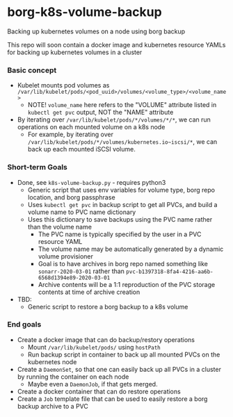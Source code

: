 # borg-k8s-volume-backup
Backing up kubernetes volumes on a node using borg backup

This repo will soon contain a docker image and kubernetes resource YAMLs for backing up kubernetes volumes in a cluster

### Basic concept
- Kubelet mounts pod volumes as `/var/lib/kubelet/pods/<pod_uuid>/volumes/<volume_type>/<volume_name>`
  - NOTE! `volume_name` here refers to the "VOLUME" attribute listed in `kubectl get pvc` output, NOT the "NAME" attribute
- By iterating over `/var/lib/kubelet/pods/*/volumes/*/*`, we can run operations on each mounted volume on a k8s node
  - For example, by iterating over `/var/lib/kubelet/pods/*/volumes/kubernetes.io~iscsi/*`, we can back up each mounted iSCSI volume.

### Short-term Goals
- Done, see `k8s-volume-backup.py` - requires python3
  - Generic script that uses env variables for volume type, borg repo location, and borg passphrase
  - Uses `kubectl get pvc` in backup script to get all PVCs, and build a volume name to PVC name dictionary
  - Uses this dictionary to save backups using the PVC name rather than the volume name
    - The PVC name is typically specified by the user in a PVC resource YAML
    - The volume name may be automatically generated by a dynamic volume provisioner
    - Goal is to have archives in borg repo named something like `sonarr-2020-03-01` rather than `pvc-b1397318-8fa4-4216-aa6b-6568d1394e89-2020-03-01`
    - Archive contents will be a 1:1 reproduction of the PVC storage contents at time of archive creation
- TBD:
  - Generic script to restore a borg backup to a k8s volume

### End goals
- Create a docker image that can do backup/restory operations
  - Mount `/var/lib/kubelet/pods/` using `hostPath`
  - Run backup script in container to back up all mounted PVCs on the kubernetes node
- Create a `DaemonSet`, so that one can easily back up all PVCs in a cluster by running the container on each node
  - Maybe even a `DaemonJob`, if that gets merged.
- Create a docker container that can do restore operations
- Create a `Job` template file that can be used to easily restore a borg backup archive to a PVC
